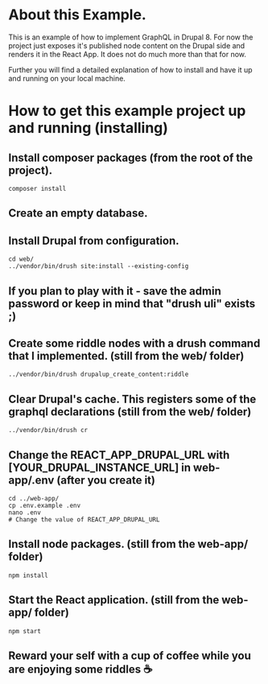# About this Example.
This is an example of how to implement GraphQL in Drupal 8.
For now the project just exposes it's published node content on the Drupal side and renders it in the React App. It does not do much more than that for now.

Further you will find a detailed explanation of how to install and have it up and running on your local machine.

# How to get this example project up and running (installing)

## Install composer packages (from the root of the project).
```
composer install
```

## Create an empty database.

## Install Drupal from configuration.
```
cd web/
../vendor/bin/drush site:install --existing-config
```

## If you plan to play with it - save the admin password or keep in mind that "drush uli" exists ;)

## Create some riddle nodes with a drush command that I implemented. (still from the web/ folder)
```
../vendor/bin/drush drupalup_create_content:riddle
```
## Clear Drupal's cache. This registers some of the graphql declarations (still from the web/ folder)
```
../vendor/bin/drush cr
```

## Change the REACT_APP_DRUPAL_URL with [YOUR_DRUPAL_INSTANCE_URL] in web-app/.env (after you create it)
```
cd ../web-app/
cp .env.example .env
nano .env
# Change the value of REACT_APP_DRUPAL_URL
```

## Install node packages. (still from the web-app/ folder)
```
npm install
```

## Start the React application. (still from the web-app/ folder)
```
npm start
```
## Reward your self with a cup of coffee while you are enjoying some riddles ☕
